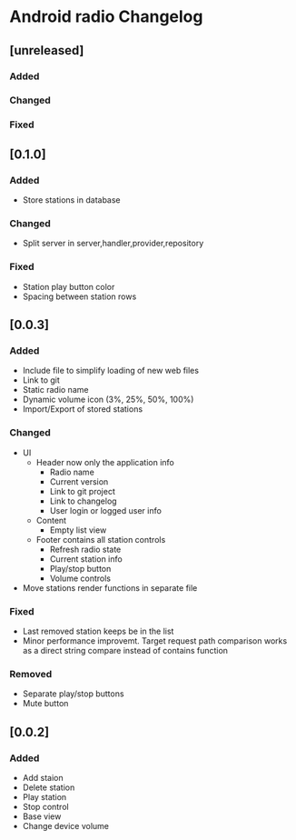# Android radio Changelog

## [unreleased]

### Added

### Changed

### Fixed

## [0.1.0]

### Added
* Store stations in database

### Changed
* Split server in server,handler,provider,repository

### Fixed
* Station play button color
* Spacing between station rows

## [0.0.3]

### Added
* Include file to simplify loading of new web files
* Link to git
* Static radio name
* Dynamic volume icon (3%, 25%, 50%, 100%)
* Import/Export of stored stations

### Changed
* UI
  * Header now only the application info
    * Radio name
    * Current version
    * Link to git project
    * Link to changelog
    * User login or logged user info
  * Content
    * Empty list view
  * Footer contains all station controls
    * Refresh radio state
    * Current station info
    * Play/stop button
    * Volume controls
* Move stations render functions in separate file

### Fixed
* Last removed station keeps be in the list
* Minor performance improvemt. Target request path comparison works as a direct string compare instead of contains function

### Removed
* Separate play/stop buttons
* Mute button

## [0.0.2]

### Added
* Add staion
* Delete station
* Play station
* Stop control
* Base view
* Change device volume
